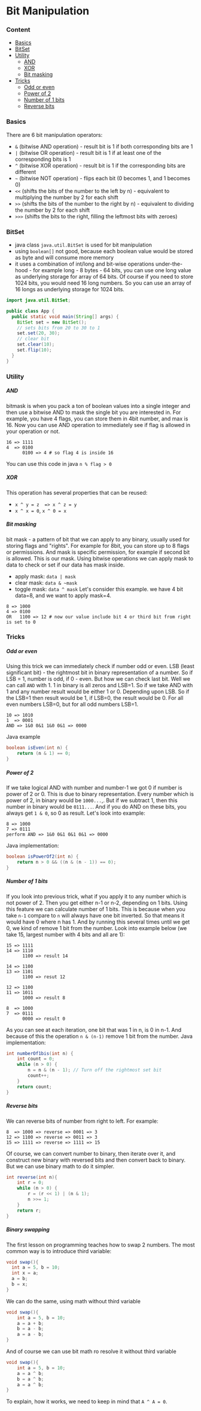 # Bit Manipulation

### Content

* [Basics](#basics)
* [BitSet](#bitset)
* [Utility](#utility)
  * [AND](#and)
  * [XOR](#xor)
  * [Bit masking](#bit-masking)
* [Tricks](#tricks)
    * [Odd or even](#odd-or-even)
    * [Power of 2](#power-of-2)
    * [Number of 1 bits](#number-of-1-bits)
    * [Reverse bits](#reverse-bits)

### Basics
There are 6 bit manipulation operators:
* `&`   (bitwise AND operation) - result bit is 1 if both corresponding bits are 1
* `|`   (bitwise OR operation) - result bit is 1 if at least one of the corresponding bits is 1
* `^`   (bitwise XOR operation) - result bit is 1 if the corresponding bits are different
* `~`   (bitwise NOT operation) - flips each bit (0 becomes 1, and 1 becomes 0)
* `<<`  (shifts the bits of the number to the left by n) - equivalent to multiplying the number by 2 for each shift
* `>>`  (shifts the bits of the number to the right by n) - equivalent to dividing the number by 2 for each shift
* `>>>` (shifts the bits to the right, filling the leftmost bits with zeroes)

### BitSet
* java class `java.util.BitSet` is used for bit manipulation
* using `boolean[]` not good, because each boolean value would be stored as byte and will consume more memory
* it uses a combination of int/long and bit-wise operations under-the-hood - for example long - 8 bytes - 64 bits, you can use one long value as underlying storage for array of 64 bits. Of course if you need to store 1024 bits, you would need 16 long numbers. So you can use an array of 16 longs as underlying storage for 1024 bits.
```java
import java.util.BitSet;

public class App {
  public static void main(String[] args) {
    BitSet set = new BitSet();
    // sets bits from 20 to 30 to 1
    set.set(20, 30);
    // clear bit
    set.clear(10);
    set.flip(10);
  }
}
```

### Utility
##### AND
bitmask is when you pack a ton of boolean values into a single integer and then use a bitwise AND to mask the single bit you are interested in. For example, you have 4 flags, you can store them in 4bit number, and max is 16. Now you can use AND operation to immediately see if flag is allowed in your operation or not.
```
16 => 1111
4  => 0100
      0100 => 4 # so flag 4 is inside 16
```
You can use this code in java `n % flag > 0`

##### XOR
This operation has several properties that can be reused:
* `x ^ y = z  => x ^ z = y`
* `x ^ x = 0`, `x ^ 0 = x`

##### Bit masking
bit mask - a pattern of bit that we can apply to any binary, usually used for storing flags and "rights". For example for 8bit, you can store up to 8 flags or permissions. And mask is specific permission, for example if second bit is allowed. This is our mask. Using bitwise operations we can apply mask to data to check or set if our data has mask inside.
* apply mask: `data | mask`
* clear mask: `data & ~mask`
* toggle mask: `data ^ mask`
Let's consider this example. we have 4 bit data=8, and we want to apply mask=4.
```
8 => 1000
4 => 0100
OR   1100 => 12 # now our value include bit 4 or third bit from right is set to 0
```

### Tricks
##### Odd or even
Using this trick we can immediately check if number odd or even.
LSB (least significant bit) - the rightmost bit in binary representation of a number.
So if LSB = 1, number is odd, if 0 - even. But how we can check last bit. Well we can call `AND` with 1. 1 in binary is all zeros and LSB=1. So if we take AND with 1 and any number result would be either 1 or 0. Depending upon LSB. So if the LSB=1 then result would be 1, if LSB=0, the result would be 0. For all even numbers LSB=0, but for all odd numbers LSB=1.
```
10 => 1010
1  => 0001
AND => 1&0 0&1 1&0 0&1 => 0000
```
Java example
```java
boolean isEven(int n) {
    return (n & 1) == 0;
}
```

##### Power of 2
If we take logical AND with number and number-1 we got 0 if number is power of 2 or 0. This is due to binary representation. Every number which is power of 2, in binary would be `1000...`,. But if we subtract 1, then this number in binary would be `0111...`. And if you do AND on these bits, you always get `1 & 0`, so 0 as result. Let's look into example:
```
8 => 1000
7 => 0111
perform AND => 1&0 0&1 0&1 0&1 => 0000
```
Java implementation:
```java
boolean isPowerOf2(int n) {
    return n > 0 && ((n & (n - 1)) == 0);
}
```

##### Number of 1 bits
If you look into previous trick, what if you apply it to any number which is not power of 2. Then you get either n-1 or n-2, depending on 1 bits. Using this feature we can calculate number of 1 bits.
This is because when you take `n-1` compare to `n` will always have one bit inverted. So that means it would have 0 where n has 1. And by running this several times until we get 0, we kind of remove 1 bit from the number. Look into example below (we take 15, largest number with 4 bits and all are 1):
```
15 => 1111
14 => 1110
      1100 => result 14
      
14 => 1100
13 => 1101
      1100 => resut 12

12 => 1100
11 => 1011
      1000 => result 8

8  => 1000
7  => 0111
      0000 => result 0
```
As you can see at each iteration, one bit that was 1 in n, is 0 in n-1. And because of this the operation `n & (n-1)` remove 1 bit from the number.
Java implementation:
```java
int numberOf1bis(int n) {
    int count = 0;
    while (n > 0) {
        n = n & (n - 1); // Turn off the rightmost set bit
        count++;
    }
    return count;
}
```

##### Reverse bits
We can reverse bits of number from right to left. For example:
```
8  => 1000 => reverse => 0001 => 3
12 => 1100 => reverse => 0011 => 3
15 => 1111 => reverse => 1111 => 15
```
Of course, we can convert number to binary, then iterate over it, and construct new binary with reversed bits and then convert back to binary. But we can use binary math to do it simpler.
```java
int reverse(int n){
    int r = 0;
    while (n > 0) {
        r = (r << 1) | (n & 1);
        n >>= 1;
    }
    return r;
}
```

##### Binary swapping
The first lesson on programming teaches how to swap 2 numbers. The most common way is to introduce third variable:
```java
void swap(){
  int a = 5, b = 10;
  int x = a;
  a = b;
  b = x;
}
```
We can do the same, using math without third variable
```java
void swap(){
    int a = 5, b = 10;
    a = a + b;
    b = a - b;
    a = a - b;
}
```
And of course we can use bit math ro resolve it without third variable
```java
void swap(){
    int a = 5, b = 10;
    a = a ^ b;
    b = a ^ b;
    a = a ^ b;
}
```
To explain, how it works, we need to keep in mind that `A ^ A = 0`.